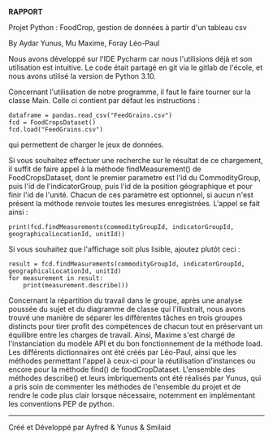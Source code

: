 **RAPPORT**

Projet Python : FoodCrop, gestion de données à partir d'un tableau csv

By Aydar Yunus, Mu Maxime, Foray Léo-Paul

Nous avons développé sur l'IDE Pycharm car nous l'utilisions déjà et son utilisation est intuitive. 
Le code était partagé en git via le gitlab de l'école, et nous avons utilisé la version de Python 3.10.

Concernant l'utilisation de notre programme, il faut le faire tourner sur la classe Main.
Celle ci contient par défaut les instructions :

    dataframe = pandas.read_csv("FeedGrains.csv")
    fcd = FoodCropsDataset()
    fcd.load("FeedGrains.csv")

qui permettent de charger le jeux de données.

Si vous souhaitez effectuer une recherche sur le résultat de ce chargement, il suffit de faire appel à la méthode findMeasurement() de FoodCropsDataset, dont le premier parametre est l'id du CommodityGroup, puis l'id de l'indicatorGroup, puis l'id de la position géographique et pour finir l'id de l'unité. Chacun de ces paramètre est optionnel, si aucun n'est présent la méthode renvoie toutes les mesures enregistrées.
L'appel se fait ainsi :

    print(fcd.findMeasurements(commodityGroupId, indicatorGroupId, geographicalLocationId, unitId))


Si vous souhaitez que l'affichage soit plus lisible, ajoutez plutôt ceci :

    result = fcd.findMeasurements(commodityGroupId, indicatorGroupId, geographicalLocationId, unitId)
    for measurement in result:
        print(measurement.describe())

Concernant la répartition du travail dans le groupe, après une analyse poussée du sujet et du diagramme de classe qui l'illustrait, 
nous avons trouvé une manière de séparer les différentes tâches en trois groupes distincts pour tirer profit des compétences de chacun tout en préservant un équilibre entre les charges de travail. 
Ainsi, Maxime s'est chargé de l'instanciation du modèle API et du bon fonctionnement de la méthode load. 
Les différents dictionnaires ont été créés par Léo-Paul, ainsi que les méthodes permettant l'appel à ceux-ci pour la réutilisation d'instances ou encore pour la méthode find() de foodCropDataset. 
L'ensemble des méthodes describe() et leurs imbriquements ont été réalisés par Yunus, qui a pris soin de commenter les méthodes de l'ensemble du projet et de rendre le code plus clair lorsque nécessaire, notemment en implémentant les conventions PEP de python.

-----------------------------------------------------------------------------------------------------


Créé et Développé par Ayfred & Yunus & Smilaid
